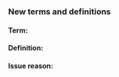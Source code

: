 <!--- the Title above should include "GLOSSARY" -->
<!--- Please, use the label "glossary" (on the right column) before submitting the issue -->

### New terms and definitions

#### Term:
<!--- Please, provide the new term or definition you would like to propose. -->

#### Definition:
<!--- Please, provide the new definition you would like to propose. -->

#### Issue reason:
<!--- Please, provide a detailed description of the addition you are proposing. -->
